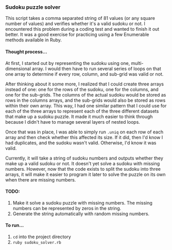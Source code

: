 ### Sudoku puzzle solver

This script takes a comma separated string of 81 values (or any square number of values) and verifies whether it's a valid sudoku or not.
I encountered this problem during a coding test and wanted to finish it out better. It was a good exercise for practicing using a few Enumerable methods available in Ruby.

#### Thought process...
At first, I started out by representing the sudoku using one, multi-dimensional array. I would then have to run several series of loops on that one array to determine if every row, column, and sub-grid was valid or not.

After thinking about it some more, I realized that I could create three arrays instead of one: one for the rows of the sudoku, one for the columns, and one for the sub-grids. The columns of the actual sudoku would be stored as rows in the columns arrays, and the sub-grids would also be stored as rows within their own array. This way, I had one similar pattern that I could use for each of the three arrays to represent each of the three different datasets that make up a sudoku puzzle. It made it much easier to think through because I didn't have to manage several layers of nested loops.

Once that was in place, I was able to simply run `.uniq` on each row of each array and then check whether this affected its size. If it did, then I'd know I had duplicates, and the sudoku wasn't valid. Otherwise, I'd know it was valid.  

Currently, it will take a string of sudoku numbers and outputs whether they make up a valid sudoku or not. It doesn't yet solve a sudoku with missing numbers. However, now that the code exists to split the sudoku into three arrays, it will make it easier to program it later to solve the puzzle on its own when there are missing numbers.

#### TODO:
1. Make it solve a sudoku puzzle with missing numbers. The missing numbers can be represented by zeros in the string.
2. Generate the string automatically with random missing numbers.

#### To run...
1. `cd` into the project directory
2. `ruby sudoku_solver.rb`
